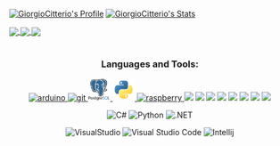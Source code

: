 [![GiorgioCitterio's Profile](https://github-readme-stats.vercel.app/api?username=GiorgioCitterio&theme=midnight-purple)](https://github.com/GiorgioCitterio/GiorgioCitterio/) 
[![GiorgioCitterio's Stats](https://github-readme-stats.vercel.app/api/top-langs/?username=GiorgioCitterio&theme=midnight-purple)](https://github.com/GiorgioCitterio/GiorgioCitterio/)
<!--[![GiorgioCitterio's wakatime stats](https://github-readme-stats.vercel.app/api/wakatime?username=GiorgioCitterio)](https://github.com/GiorgioCitterio/github-readme-stats)-->

<a href="https://github.com/GiorgioCitterio/WeatherForecastAppMAUI">
  <img align="center" src="https://github-readme-stats.vercel.app/api/pin/?username=GiorgioCitterio&repo=WeatherForecastAppMAUI&theme=midnight-purple" />
</a>
<a href="https://github.com/GiorgioCitterio/MemoryMAUI">
  <img align="center" src="https://github-readme-stats.vercel.app/api/pin/?username=GiorgioCitterio&repo=MemoryMAUI&theme=midnight-purple" />
</a>
<a href="https://github.com/GiorgioCitterio/Motor-and-Sensor-Control-on-Arduino-Raspberry-Pi-and-ESP">
  <img align="center" src="https://github-readme-stats.vercel.app/api/pin/?username=GiorgioCitterio&repo=Motor-and-Sensor-Control-on-Arduino-Raspberry-Pi-and-ESP&theme=midnight-purple" />
</a>
<br></br>

<h3 align="center">Languages and Tools:</h3>
<p align="center">
  <a href="https://www.arduino.cc/" target="_blank" rel="noreferrer"> 
    <img src="https://cdn.worldvectorlogo.com/logos/arduino-1.svg" alt="arduino" width="40" height="40"/>     
  </a> 
  <a href="https://git-scm.com/" target="_blank" rel="noreferrer"> 
    <img src="https://www.vectorlogo.zone/logos/git-scm/git-scm-icon.svg" alt="git" width="40" height="40"/>     
  </a> 
  <a href="https://www.postgresql.org" target="_blank" rel="noreferrer"> 
    <img src="https://raw.githubusercontent.com/devicons/devicon/master/icons/postgresql/postgresql-original-wordmark.svg" alt="postgresql" width="40" height="40"/> 
  </a> 
  <a href="https://www.python.org" target="_blank" rel="noreferrer"> 
    <img src="https://raw.githubusercontent.com/devicons/devicon/master/icons/python/python-original.svg" alt="python" width="40" height="40"/> 
  </a>
  <a href="https://www.raspberrypi.com" target="_blank" rel="noreferrer"> 
    <img src="https://cdn.jsdelivr.net/gh/devicons/devicon/icons/raspberrypi/raspberrypi-original.svg" alt="raspberry" width="40" height="40"/>
  </a> 
            <img src="https://cdn.jsdelivr.net/gh/devicons/devicon/icons/android/android-plain-wordmark.svg" />
            <img src="https://cdn.jsdelivr.net/gh/devicons/devicon/icons/dotnetcore/dotnetcore-original.svg" />
            <img src="https://cdn.jsdelivr.net/gh/devicons/devicon/icons/flask/flask-original-wordmark.svg" />
            <img src="https://cdn.jsdelivr.net/gh/devicons/devicon/icons/intellij/intellij-plain-wordmark.svg" />
            <img src="https://cdn.jsdelivr.net/gh/devicons/devicon/icons/html5/html5-original-wordmark.svg" />
            <img src="https://cdn.jsdelivr.net/gh/devicons/devicon/icons/jetbrains/jetbrains-plain.svg" />
            <img src="https://cdn.jsdelivr.net/gh/devicons/devicon/icons/sqlite/sqlite-original-wordmark.svg" />
            <img src="https://cdn.jsdelivr.net/gh/devicons/devicon/icons/visualstudio/visualstudio-plain.svg" /
            <img src="https://cdn.jsdelivr.net/gh/devicons/devicon/icons/vscode/vscode-original.svg" />
</p>
<p align="center">
  <img alt="C#" src="https://img.shields.io/badge/CSharp-239120.svg?style=for-the-badge&logo=csharp&logoColor=white"/>
  <img alt="Python" src="https://img.shields.io/badge/python-3670A0?style=for-the-badge&logo=python&logoColor=ffdd54"/>
  <img alt=".NET" src="https://img.shields.io/badge/.NET-512BD4?style=for-the-badge"/>
</p>
<p align="center">
  <img alt="VisualStudio" src="https://img.shields.io/badge/visualstudio-5C2D91.svg?style=for-the-badge&logo=visualstudio&logoColor=white"/>
  <img alt="Visual Studio Code" src="https://img.shields.io/badge/Visual%20Studio%20Code-0078d7.svg?style=for-the-badge&logo=visual-studio-code&logoColor=white"/>
  <img alt="Intellij" src="https://img.shields.io/badge/IntelliJIDEA-000000.svg?style=for-the-badge&logo=intellijidea&logoColor=white"/>
</p>
